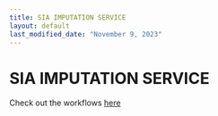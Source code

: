 ```yaml
---
title: SIA IMPUTATION SERVICE
layout: default
last_modified_date: "November 9, 2023"
---
```


# SIA IMPUTATION SERVICE

Check out the workflows [here](/README.md)
